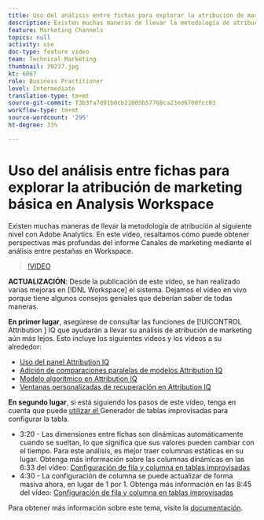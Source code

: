 ```yaml
---
title: Uso del análisis entre fichas para explorar la atribución de marketing básica en Analysis Workspace
description: Existen muchas maneras de llevar la metodología de atribución al siguiente nivel con Adobe Analytics. En este vídeo, resaltamos cómo puede obtener perspectivas más profundas del informe Canales de marketing mediante el análisis entre pestañas en Workspace.
feature: Marketing Channels
topics: null
activity: use
doc-type: feature video
team: Technical Marketing
thumbnail: 39237.jpg
kt: 6067
role: Business Practitioner
level: Intermediate
translation-type: tm+mt
source-git-commit: f3b3fa7d91b0cb21005b57768ca23ed6700fcc03
workflow-type: tm+mt
source-wordcount: '295'
ht-degree: 33%

---
```



# Uso del análisis entre fichas para explorar la atribución de marketing básica en Analysis Workspace

Existen muchas maneras de llevar la metodología de atribución al siguiente nivel con Adobe Analytics. En este vídeo, resaltamos cómo puede obtener perspectivas más profundas del informe Canales de marketing mediante el análisis entre pestañas en Workspace.

>[!VIDEO](https://video.tv.adobe.com/v/39237/?quality=12&learn=on)

**ACTUALIZACIÓN**: Desde la publicación de este vídeo, se han realizado varias mejoras en  [!DNL Workspace] el sistema. Dejamos el video en vivo porque tiene algunos consejos geniales que deberían saber de todas maneras.

**En primer lugar**, asegúrese de consultar las funciones de  [!UICONTROL Attribution ] IQ que ayudarán a llevar su análisis de atribución de marketing aún más lejos. Esto incluye los siguientes vídeos y los vídeos a su alrededor:

* [Uso del panel Attribution IQ](using-the-attribution-iq-panel.md)
* [Adición de comparaciones paralelas de modelos Attribution IQ](adding-side-by-side-comparisons-of-attribution-iq-models.md)
* [Modelo algorítmico en Attribution IQ](algorithmic-model-in-attribution-iq.md)
* [Ventanas personalizadas de recuperación en Attribution IQ](custom-lookback-windows-in-attribution-iq.md)

**En segundo lugar**, si está siguiendo los pasos de este vídeo, tenga en cuenta que puede  [utilizar el ](../building-freeform-tables/using-the-freeform-table-builder-in-analysis-workspace.md) Generador de tablas improvisadas para configurar la tabla.

* 3:20 - Las dimensiones entre fichas son dinámicas automáticamente cuando se sueltan, lo que significa que sus valores pueden cambiar con el tiempo. Para este análisis, es mejor traer columnas estáticas en su lugar. Obtenga más información sobre las columnas dinámicas en las 6:33 del vídeo: [Configuración de fila y columna en tablas improvisadas](../building-freeform-tables/row-and-column-settings-in-freeform-tables.md)
* 4:30 - La configuración de columna se puede actualizar de forma masiva ahora, en lugar de 1 por 1. Obtenga más información en las 8:45 del vídeo: [Configuración de fila y columna en tablas improvisadas](../building-freeform-tables/row-and-column-settings-in-freeform-tables.md)


Para obtener más información sobre este tema, visite la [documentación](https://docs.adobe.com/content/help/es-ES/analytics/analyze/analysis-workspace/attribution/models.html).
